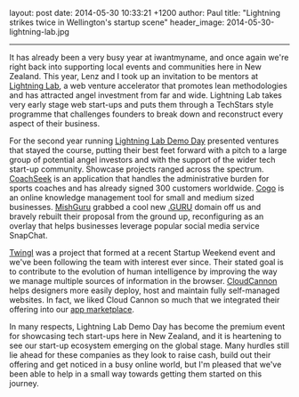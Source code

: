 layout: post
date: 2014-05-30 10:33:21 +1200
author: Paul
title: "Lightning strikes twice in Wellington's startup scene"
header_image: 2014-05-30-lightning-lab.jpg

----

<!-- excerpt -->

It has already been a very busy year at iwantmyname, and once again we're right back into supporting local events and communities here in New Zealand. This year, Lenz and I took up an invitation to be mentors at [Lightning Lab](http://lightninglab.co.nz/), a web venture accelerator that promotes lean methodologies and has attracted angel investment from far and wide. Lightning Lab takes very early stage web start-ups and puts them through a TechStars style programme that challenges founders to break down and reconstruct every aspect of their business.

For the second year running [Lightning Lab Demo Day](http://demoday.lightninglab.co.nz/) presented ventures that stayed the course, putting their best feet forward with a pitch to a large group of potential angel investors and with the support of the wider tech start-up community. Showcase projects ranged across the spectrum. [CoachSeek](http://coachseek.com/) is an application that handles the administrative burden for sports coaches and has already signed 300 customers worldwide. [Cogo](http://archived.link/http://www.cogodigital.co.nz/) is an online knowledge management tool for small and medium sized businesses. [MishGuru](http://mish.guru/) grabbed a cool new [.GURU](https://iwantmyname.com/domains/dot-guru) domain off us and bravely rebuilt their proposal from the ground up, reconfiguring as an overlay that helps businesses leverage popular social media service SnapChat.

<!-- /excerpt -->

[Twingl](http://twin.gl/) was a project that formed at a recent Startup Weekend event and we've been following the team with interest ever since. Their stated goal is to contribute to the evolution of human intelligence by improving the way we manage multiple sources of information in the browser. [CloudCannon](http://cloudcannon.com/) helps designers more easily deploy, host and maintain fully self-managed websites. In fact, we liked Cloud Cannon so much that we integrated their offering into our [app marketplace](https://iwantmyname.com/services/developer/cloud-cannon-custom-domains). 

In many respects, Lightning Lab Demo Day has become the premium event for showcasing tech start-ups here in New Zealand, and it is heartening to see our start-up ecosystem emerging on the global stage. Many hurdles still lie ahead for these companies as they look to raise cash, build out their offering and get noticed in a busy online world, but I'm pleased that we've been able to help in a small way towards getting them started on this journey.